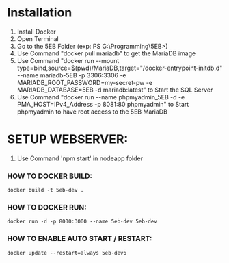 <h1>Installation</h1>

1. Install Docker
2. Open Terminal
3. Go to the 5EB Folder (exp: PS G:\Programming\5EB>)
4. Use Command "docker pull mariadb" to get the MariaDB image
5. Use Command "docker run --mount type=bind,source=$(pwd)/MariaDB,target="/docker-entrypoint-initdb.d" --name mariadb-5EB -p 3306:3306 -e MARIADB_ROOT_PASSWORD=my-secret-pw -e MARIADB_DATABASE=5EB -d mariadb:latest" to Start the SQL Server
6. Use Command "docker run --name phpmyadmin_5EB -d -e PMA_HOST=IPv4_Address -p 8081:80 phpmyadmin" to Start phpmyadmin to have root access to the 5EB MariaDB

<h1>SETUP WEBSERVER:</h1>

1. Use Command 'npm start' in nodeapp folder

<h3>HOW TO DOCKER BUILD:</h3>

    docker build -t 5eb-dev .

<h3>HOW TO DOCKER RUN:</h3>

    docker run -d -p 8000:3000 --name 5eb-dev 5eb-dev

<h3>HOW TO ENABLE AUTO START / RESTART:</h3>

    docker update --restart=always 5eb-dev6
